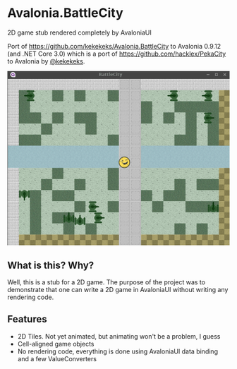 # Avalonia.BattleCity

2D game stub rendered completely by AvaloniaUI

Port of https://github.com/kekekeks/Avalonia.BattleCity to Avalonia 0.9.12 (and .NET Core 3.0) which is a port of https://github.com/hacklex/PekaCity to Avalonia by [@kekekeks](https://github.com/kekekeks).

![Demo](.github/demo.gif?raw=true "Demo")

## What is this? Why?

Well, this is a stub for a 2D game. The purpose of the project was to demonstrate that one can write a 2D game in AvaloniaUI without writing any rendering code.
## Features

- 2D Tiles. Not yet animated, but animating won't be a problem, I guess
- Cell-aligned game objects
- No rendering code, everything is done using AvaloniaUI data binding and a few ValueConverters
